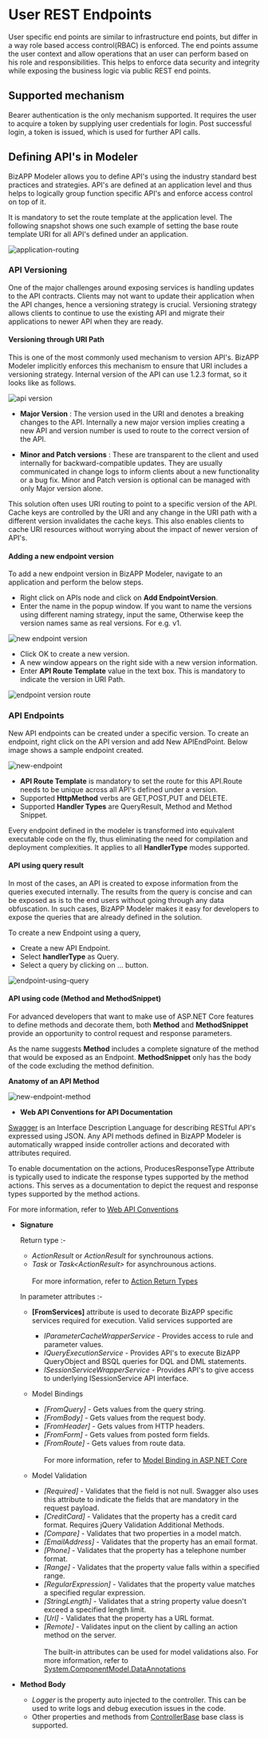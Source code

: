 User REST Endpoints
==========================
User specific end points are similar to infrastructure end points, but differ in a way role based access control(RBAC) is enforced. The end points assume the user context and allow
operations that an user can perform based on his role and responsibilities. This helps to enforce data security and integrity while exposing the business logic via public REST end points.

## Supported mechanism
Bearer authentication is the only mechanism supported. It requires the user to acquire a token by supplying user credentials for login. Post successful login, a token is issued, which is used for further
API calls.

## Defining API's in Modeler
BizAPP Modeler allows you to define API's using the industry standard best practices and strategies. API's are defined at an application level and thus helps to logically group function specific 
API's and enforce access control on top of it.

It is mandatory to set the route template at the application level. The following snapshot shows one such example of setting the base route template URI for all API's defined under an application.

![application-routing](../images/application-route.png)

### API Versioning
One of the major challenges around exposing services is handling updates to the API contracts. Clients may not want to update their application when the API changes, hence a versioning
strategy is crucial. Versioning strategy allows clients to continue to use the existing API and migrate their applications to newer API when they are ready.

#### Versioning through URI Path
This is one of the most commonly used mechanism to version API's. BizAPP Modeler implicitly enforces this mechanism to ensure that URI includes a versioning strategy.
Internal version of the API can use 1.2.3 format, so it looks like as follows.

![api version](../images/api-versioning.png)

* **Major Version** : The version used in the URI and denotes a breaking changes to the API. Internally a new major version implies creating a new API and version number is used 
to route to the correct version of the API.

* **Minor and Patch versions** : These are transparent to the client and used internally for backward-compatible updates. They are usually communicated in change logs to 
inform clients about a new functionality or a bug fix. Minor and Patch version is optional can be managed with only Major version alone.

This solution often uses URI routing to point to a specific version of the API. Cache keys are controlled by the URI and any change in the URI path with a different version invalidates
the cache keys. This also enables clients to cache URI resources without worrying about the impact of newer version of API's.

#### Adding a new endpoint version
To add a new endpoint version in BizAPP Modeler, navigate to an application and perform the below steps.
* Right click on APIs node and click on **Add EndpointVersion**.
* Enter the name in the popup window. If you want to name the versions using different naming strategy, input the same, Otherwise keep the version names same as real versions. For e.g. v1.

![new endpoint version](../images/new-endpoint-version.png)

* Click OK to create a new version.
* A new window appears on the right side with a new version information.
* Enter **API Route Template** value in the text box. This is mandatory to indicate the version in URI Path.

![endpoint version route](../images/endpoint-version-route.png)

### API Endpoints

New API endpoints can be created under a specific version. To create an endpoint, right click on the API version and add New APIEndPoint.
Below image shows a sample endpoint created.

![new-endpoint](../images/endpoint-http-methods.png)

* **API Route Template** is mandatory to set the route for this API.Route needs to be unique across all API's defined under a version.
* Supported **HttpMethod** verbs are GET,POST,PUT and DELETE.
* Supported **Handler Types** are QueryResult, Method and Method Snippet.

Every endpoint defined in the modeler is transformed into equivalent executable code on the fly, thus eliminating the need for compilation and deployment complexities. It applies to 
all **HandlerType** modes supported.

#### API using query result

In most of the cases, an API is created to expose information from the queries executed internally. The results from the query is concise and can be exposed as is to the end users without going through any data obfuscation. In such cases, BizAPP Modeler makes it easy for developers to expose the queries that are already defined in the solution.

To create a new Endpoint using a query,
* Create a new API Endpoint.
* Select **handlerType** as Query.
* Select a query by clicking on ... button.

![endpoint-using-query](../images/endpoint-using-query.png)

#### API using code (Method and MethodSnippet)

For advanced developers that want to make use of ASP.NET Core features to define methods and decorate them, both **Method** and **MethodSnippet** provide an opportunity to control 
request and response parameters. 

As the name suggests **Method** includes a complete signature of the method that would be exposed as an Endpoint. **MethodSnippet** only has the body of the code excluding the method definition.

**Anatomy of an API Method**

![new-endpoint-method](../images/new-endpoint.png)

- **Web API Conventions for API Documentation**

[Swagger](https://swagger.io) is an Interface Description Language for describing RESTful API's expressed using JSON. Any API methods defined in BizAPP Modeler is automatically wrapped inside controller actions and decorated with attributes required.

To enable documentation on the actions, ProducesResponseType Attribute is typically used to indicate the response types supported by the method actions. This serves as a documentation to depict the request and response types supported by the method actions.

For more information, refer to [Web API Conventions](https://docs.microsoft.com/en-us/aspnet/core/web-api/advanced/conventions?view=aspnetcore-5.0)


- **Signature**

  Return type :- 
	* *ActionResult* or *ActionResult<T>* for synchrounous actions.
	* *Task<ActionResult>* or *Task<ActionResult<T>>* for asynchrounous actions.
  <br/><br/>For more information, refer to [Action Return Types](https://docs.microsoft.com/en-us/aspnet/core/web-api/action-return-types?view=aspnetcore-5.0)
	
  In parameter attributes :-
	* **[FromServices]** attribute is used to decorate BizAPP specific services required for execution. Valid services supported are
	    * *IParameterCacheWrapperService* - Provides access to rule and parameter values.
		* *IQueryExecutionService* - Provides API's to execute BizAPP QueryObject and BSQL queries for DQL and DML statements.
		* *ISessionServiceWrapperService* - Provides API's to give access to underlying ISessionService API interface.
	* Model Bindings
		* *[FromQuery]* - Gets values from the query string.
		* *[FromBody]* - Gets values from the request body.
		* *[FromHeader]* -  Gets values from HTTP headers.
		* *[FromForm]* - Gets values from posted form fields.
		* *[FromRoute]* - Gets values from route data.
	<br/><br/>For more information, refer to [Model Binding in ASP.NET Core](https://docs.microsoft.com/en-us/aspnet/core/mvc/models/model-binding?view=aspnetcore-5.0)
	
	* Model Validation
		* *[Required]* - Validates that the field is not null. Swagger also uses this attribute to indicate the fields that are mandatory in the request payload.
		* *[CreditCard]* - Validates that the property has a credit card format. Requires jQuery Validation Additional Methods.
		* *[Compare]* - Validates that two properties in a model match.
		* *[EmailAddress]* - Validates that the property has an email format.
		* *[Phone]* - Validates that the property has a telephone number format.
		* *[Range]* - Validates that the property value falls within a specified range.
		* *[RegularExpression]* - Validates that the property value matches a specified regular expression.
		* *[StringLength]* - Validates that a string property value doesn't exceed a specified length limit.
		* *[Url]* - Validates that the property has a URL format.
		* *[Remote]* - Validates input on the client by calling an action method on the server.
	<br /><br />The built-in attributes can be used for model validations also. For more information, refer to [System.ComponentModel.DataAnnotations](https://docs.microsoft.com/en-us/aspnet/core/mvc/models/validation?view=aspnetcore-5.0)
	
- **Method Body**
  * *Logger* is the property auto injected to the controller. This can be used to write logs and debug execution issues in the code.
  * Other properties and methods from [ControllerBase](https://docs.microsoft.com/en-us/dotnet/api/microsoft.aspnetcore.mvc.controllerbase?view=aspnetcore-5.0) base class is supported.
  




